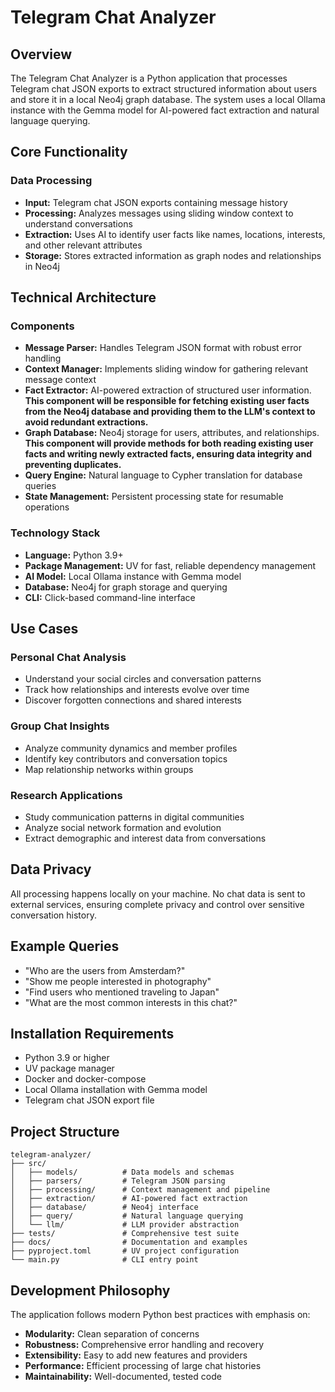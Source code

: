 # Telegram Chat Analyzer

## Overview

The Telegram Chat Analyzer is a Python application that processes Telegram chat JSON exports to extract structured information about users and store it in a local Neo4j graph database. The system uses a local Ollama instance with the Gemma model for AI-powered fact extraction and natural language querying.

## Core Functionality

### Data Processing
- **Input:** Telegram chat JSON exports containing message history
- **Processing:** Analyzes messages using sliding window context to understand conversations
- **Extraction:** Uses AI to identify user facts like names, locations, interests, and other relevant attributes
- **Storage:** Stores extracted information as graph nodes and relationships in Neo4j

## Technical Architecture

### Components
- **Message Parser:** Handles Telegram JSON format with robust error handling
- **Context Manager:** Implements sliding window for gathering relevant message context
- **Fact Extractor:** AI-powered extraction of structured user information. **This component will be responsible for fetching existing user facts from the Neo4j database and providing them to the LLM's context to avoid redundant extractions.**
- **Graph Database:** Neo4j storage for users, attributes, and relationships. **This component will provide methods for both reading existing user facts and writing newly extracted facts, ensuring data integrity and preventing duplicates.**
- **Query Engine:** Natural language to Cypher translation for database queries
- **State Management:** Persistent processing state for resumable operations

### Technology Stack
- **Language:** Python 3.9+
- **Package Management:** UV for fast, reliable dependency management
- **AI Model:** Local Ollama instance with Gemma model
- **Database:** Neo4j for graph storage and querying
- **CLI:** Click-based command-line interface

## Use Cases

### Personal Chat Analysis
- Understand your social circles and conversation patterns
- Track how relationships and interests evolve over time
- Discover forgotten connections and shared interests

### Group Chat Insights
- Analyze community dynamics and member profiles
- Identify key contributors and conversation topics
- Map relationship networks within groups

### Research Applications
- Study communication patterns in digital communities
- Analyze social network formation and evolution
- Extract demographic and interest data from conversations

## Data Privacy

All processing happens locally on your machine. No chat data is sent to external services, ensuring complete privacy and control over sensitive conversation history.

## Example Queries

- "Who are the users from Amsterdam?"
- "Show me people interested in photography"
- "Find users who mentioned traveling to Japan"
- "What are the most common interests in this chat?"

## Installation Requirements

- Python 3.9 or higher
- UV package manager
- Docker and docker-compose
- Local Ollama installation with Gemma model
- Telegram chat JSON export file

## Project Structure

```
telegram-analyzer/
├── src/
│   ├── models/          # Data models and schemas
│   ├── parsers/         # Telegram JSON parsing
│   ├── processing/      # Context management and pipeline
│   ├── extraction/      # AI-powered fact extraction
│   ├── database/        # Neo4j interface
│   ├── query/           # Natural language querying
│   └── llm/             # LLM provider abstraction
├── tests/               # Comprehensive test suite
├── docs/                # Documentation and examples
├── pyproject.toml       # UV project configuration
└── main.py              # CLI entry point
```

## Development Philosophy

The application follows modern Python best practices with emphasis on:
- **Modularity:** Clean separation of concerns
- **Robustness:** Comprehensive error handling and recovery
- **Extensibility:** Easy to add new features and providers
- **Performance:** Efficient processing of large chat histories
- **Maintainability:** Well-documented, tested code
